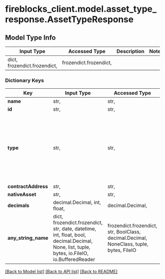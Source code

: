 # fireblocks_client.model.asset_type_response.AssetTypeResponse

## Model Type Info
Input Type | Accessed Type | Description | Notes
------------ | ------------- | ------------- | -------------
dict, frozendict.frozendict,  | frozendict.frozendict,  |  | 

### Dictionary Keys
Key | Input Type | Accessed Type | Description | Notes
------------ | ------------- | ------------- | ------------- | -------------
**name** | str,  | str,  |  | 
**id** | str,  | str,  |  | 
**type** | str,  | str,  |  | must be one of ["ALGO_ASSET", "BASE_ASSET", "BEP20", "COMPOUND", "ERC20", "FIAT", "SOL_ASSET", "TRON_TRC20", "XLM_ASSET", "XDB_ASSET", ] 
**contractAddress** | str,  | str,  |  | [optional] 
**nativeAsset** | str,  | str,  |  | [optional] 
**decimals** | decimal.Decimal, int, float,  | decimal.Decimal,  |  | [optional] 
**any_string_name** | dict, frozendict.frozendict, str, date, datetime, int, float, bool, decimal.Decimal, None, list, tuple, bytes, io.FileIO, io.BufferedReader | frozendict.frozendict, str, BoolClass, decimal.Decimal, NoneClass, tuple, bytes, FileIO | any string name can be used but the value must be the correct type | [optional]

[[Back to Model list]](../../README.md#documentation-for-models) [[Back to API list]](../../README.md#documentation-for-api-endpoints) [[Back to README]](../../README.md)

